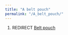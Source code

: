 ```yaml
---
title: "A belt pouch"
permalink: "/A_belt_pouch/"
---
```


1.  REDIRECT [Belt pouch](Belt_pouch "wikilink")